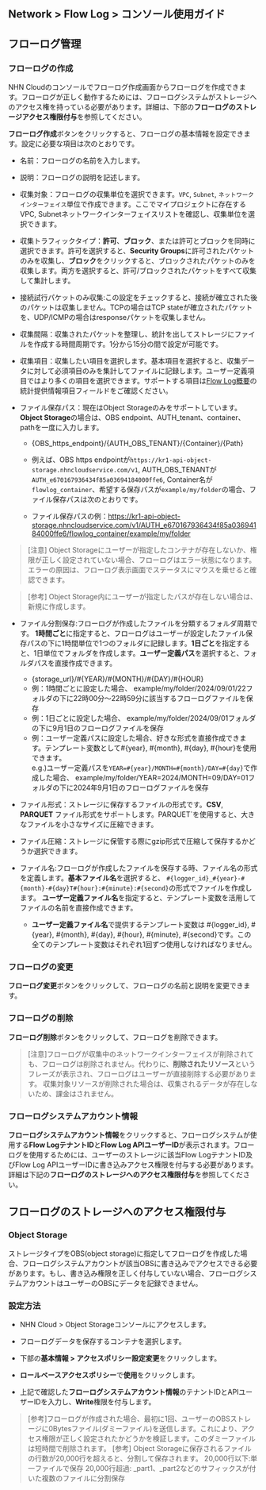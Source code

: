 ## Network > Flow Log > コンソール使用ガイド

## フローログ管理
### フローログの作成
NHN Cloudのコンソールでフローログ作成画面からフローログを作成できます。フローログが正しく動作するためには、フローログシステムがストレージへのアクセス権を持っている必要があります。詳細は、下部の**フローログのストレージアクセス権限付与**を参照してください。


**フローログ作成**ボタンをクリックすると、フローログの基本情報を設定できます。設定に必要な項目は次のとおりです。


* 名前：フローログの名前を入力します。
* 説明：フローログの説明を記述します。
* 収集対象：フローログの収集単位を選択できます。`VPC`, `Subnet`, `ネットワークインターフェイス`単位で作成できます。ここでマイプロジェクトに存在するVPC, Subnetネットワークインターフェイスリストを確認し、収集単位を選択できます。
* 収集トラフィックタイプ：**許可**、**ブロック**、または許可とブロックを同時に選択できます。許可を選択すると、**Security Groups**に許可されたパケットのみを収集し、**ブロック**をクリックすると、ブロックされたパケットのみを収集します。両方を選択すると、許可/ブロックされたパケットをすべて収集して集計します。

* 接続試行パケットのみ収集:この設定をチェックすると、接続が確立された後のパケットは収集しません。TCPの場合はTCP stateが確立されたパケットを、UDP/ICMPの場合はresponseパケットを収集しません。
* 収集間隔：収集されたパケットを整理し、統計を出してストレージにファイルを作成する時間周期です。1分から15分の間で設定が可能です。
* 収集項目：収集したい項目を選択します。基本項目を選択すると、収集データに対して必須項目のみを集計してファイルに記録します。ユーザー定義項目ではより多くの項目を選択できます。サポートする項目は[Flow Log概要](/Network/Flow%20Log/ko/overview/)の統計提供情報項目フィールドをご確認ください。

* ファイル保存パス：現在はObject Storageのみをサポートしています。**Object Storage**の場合は、OBS endpoint、AUTH_tenant、container、pathを一度に入力します。
    * {OBS_https_endpoint}/{AUTH_OBS_TENANT}/{Container}/{Path}
    * 例えば、OBS https endpointが`https://kr1-api-object-storage.nhncloudservice.com/v1`, AUTH_OBS_TENANTが`AUTH_e670167936434f85a03694184000ffe6`, Container名が`flowlog_container`、希望する保存パスが`example/my/folder`の場合、ファイル保存パスは次のとおりです。

    * ファイル保存パスの例：https://kr1-api-object-storage.nhncloudservice.com/v1/AUTH_e670167936434f85a03694184000ffe6/flowlog_container/example/my/folder


> [注意] Object Storageにユーザーが指定したコンテナが存在しないか、権限が正しく設定されていない場合、フローログはエラー状態になります。エラーの原因は、フローログ表示画面でステータスにマウスを乗せると確認できます。

 
> [参考] Object Storage内にユーザーが指定したパスが存在しない場合は、新規に作成します。


* ファイル分割保存:フローログが作成したファイルを分類するフォルダ周期です。 **1時間ごと**に指定すると、フローログはユーザーが設定したファイル保存パスの下に1時間単位で1つのフォルダに記録します。**1日ごと**を指定すると、1日単位でフォルダを作成します。**ユーザー定義パス**を選択すると、フォルダパスを直接作成できます。

    * {storage_url}/#{YEAR}/#{MONTH}/#{DAY}/#{HOUR}
    * 例：1時間ごとに設定した場合、 example/my/folder/2024/09/01/22フォルダの下に22時00分～22時59分に該当するフローログファイルを保存
    * 例：1日ごとに設定した場合、 example/my/folder/2024/09/01フォルダの下に9月1日のフローログファイルを保存
    * 例：ユーザー定義パスに設定した場合、好きな形式を直接作成できます。テンプレート変数として#{year}, #{month}, #{day}, #{hour}を使用できます。 <br> e.g.)ユーザー定義パスを`YEAR=#{year}/MONTH=#{month}/DAY=#{day}`で作成した場合、 example/my/folder/YEAR=2024/MONTH=09/DAY=01フォルダの下に2024年9月1日のフローログファイルを保存
    
    

* ファイル形式：ストレージに保存するファイルの形式です。**CSV**, **PARQUET** ファイル形式をサポートします。PARQUET`を使用すると、大きなファイルを小さなサイズに圧縮できます。

* ファイル圧縮：ストレージに保管する際にgzip形式で圧縮して保存するかどうか選択できます。

* ファイル名:フローログが作成したファイルを保存する時、ファイル名の形式を定義します。**基本ファイル名**を選択すると、 `#{logger_id}_#{year}-#{month}-#{day}T#{hour}:#{minute}:#{second}`の形式でファイルを作成します。 **ユーザー定義ファイル名**を指定すると、テンプレート変数を活用してファイルの名前を直接作成できます。

   * **ユーザー定義ファイル名**で提供するテンプレート変数は #{logger_id}, #{year}, #{month}, #{day}, #{hour}, #{minute}, #{second}です。この全てのテンプレート変数はそれぞれ1回ずつ使用しなければなりません。



### フローログの変更
**フローログ変更**ボタンをクリックして、フローログの名前と説明を変更できます。

### フローログの削除
**フローログ削除**ボタンをクリックして、フローログを削除できます。

> [注意]フローログが収集中のネットワークインターフェイスが削除されても、フローログは削除されません。代わりに、**削除されたリソース**というフレーズが表示され、フローログはユーザーが直接削除する必要があります。
> 収集対象リソースが削除された場合は、収集されるデータが存在しないため、課金はされません。

### フローログシステムアカウント情報
**フローログシステムアカウント情報**をクリックすると、フローログシステムが使用する**Flow LogテナントID**と**Flow Log APIユーザーID**が表示されます。フローログを使用するためには、ユーザーのストレージに該当Flow LogテナントID及びFlow Log APIユーザーIDに書き込みアクセス権限を付与する必要があります。詳細は下記の**フローログのストレージへのアクセス権限付与**を参照してください。




## フローログのストレージへのアクセス権限付与
### Object Storage
ストレージタイプをOBS(object storage)に指定してフローログを作成した場合、フローログシステムアカウントが該当OBSに書き込みでアクセスできる必要があります。もし、書き込み権限を正しく付与していない場合、フローログシステムアカウントはユーザーのOBSにデータを記録できません。


### 設定方法

* NHN Cloud > Object Storageコンソールにアクセスします。

* フローログデータを保存するコンテナを選択します。
* 下部の**基本情報 > アクセスポリシー設定変更**をクリックします。

* **ロールベースアクセスポリシー**で**使用**をクリックします。
* 上記で確認した**フローログシステムアカウント情報**のテナントIDとAPIユーザーIDを入力し、**Write**権限を付与します。

> [参考]フローログが作成された場合、最初に1回、ユーザーのOBSストレージに0Bytesファイル(ダミーファイル)を送信します。これにより、アクセス権限が正しく設定されたかどうかを検証します。このダミーファイルは短時間で削除されます。
> [参考] Object Storageに保存されるファイルの行数が20,000行を超えると、分割して保存されます。
> 20,000行以下:単一ファイルで保存 
> 20,000行超過: _part1、_part2などのサフィックスが付いた複数のファイルに分割保存
